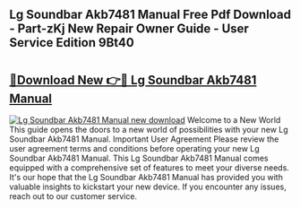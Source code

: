 ## Lg Soundbar Akb7481 Manual Free Pdf Download - Part-zKj New Repair Owner Guide - User Service Edition 9Bt40

# <h2><a href="http://cf24503.oget.top/?id=Lg+Soundbar+Akb7481+Manual">🔗Download New 👉🔴 Lg Soundbar Akb7481 Manual</a></h2>

[![Lg Soundbar Akb7481 Manual new download](https://i.imgur.com/5g1atiW.png)](http://cf24503.oget.top/?id=Lg+Soundbar+Akb7481+Manual)
Welcome to a New World This guide opens the doors to a new world of possibilities with your new Lg Soundbar Akb7481 Manual. Important User Agreement Please review the user agreement terms and conditions before operating your new Lg Soundbar Akb7481 Manual. This Lg Soundbar Akb7481 Manual comes equipped with a comprehensive set of features to meet your diverse needs. It's our hope that the Lg Soundbar Akb7481 Manual has provided you with valuable insights to kickstart your new device. If you encounter any issues, reach out to our customer service.
